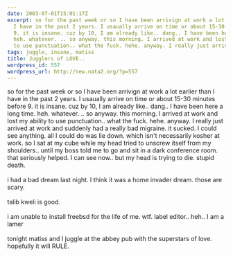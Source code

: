 ```yaml
---
date: 2003-07-01T15:01:17Z
excerpt: so for the past week or so I have been arrivign at work a lot earlier than
  I have in the past 2 years. I usaually arrive on time or about 15-30 minutes before
  9. it is insane. cuz by 10, I am already like.. dang.. I have been here a long time.
  heh. whatever. .. so anyway. this morning. I arrived at work and lost my ability
  to use punctuation.. what the fuck. hehe. anyway. I really just arrived at...
tags: juggle, insane, matiss
title: Jugglers of LOVE..
wordpress_id: 557
wordpress_url: http://new.nata2.org/?p=557
---
```


so for the past week or so I have been arrivign at work a lot earlier than I have in the past 2 years. I usaually arrive on time or about 15-30 minutes before 9. it is insane. cuz by 10, I am already like.. dang.. I have been here a long time. heh. whatever. .. so anyway. this morning. I arrived at work and lost my ability to use punctuation.. what the fuck. hehe. anyway. I really just arrived at work and suddenly had a really bad migraine. it sucked. I could see anything. all I could do was lie down. which isn't necessarily kosher at work. so I sat at my cube while my head tried to unscrew itself from my shoulders.. until my boss told me to go and sit in a dark conference room. that seriously helped. I can see now.. but my head is trying to die. stupid death. <br/><br/>i had a bad dream last night. I think it was a home invader dream. those are scary. <br/><br/>talib kweli is good. <br/><br/>i am unable to install freebsd for the life of me. wtf. label editor.. heh.. I am a lamer<br/><br/>tonight matiss and I juggle at the abbey pub with the superstars of love. hopefully it will RULE.
